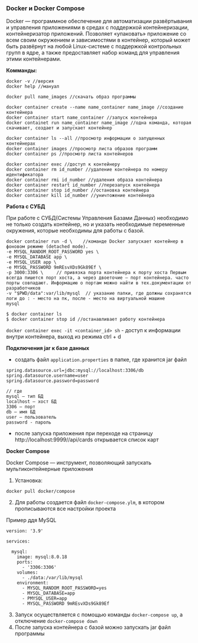 ###  Docker и Docker Compose

Docker — программное обеспечение для автоматизации развёртывания и управления приложениями в средах с поддержкой контейнеризации, контейнеризатор приложений. Позволяет «упаковать» приложение со всем своим окружением и зависимостями в контейнер, который может быть развёрнут на любой Linux-системе с поддержкой контрольных групп в ядре, а также предоставляет набор команд для управления этими контейнерами.

**Комманды:**
```
docker -v //версия
docker help //мануал

docker pull name_images //скачать образ программы

docker container create --name name_container name_image //создание контейнера
docker container start name_container //запуск контейнера
docker containet run name_container name_image //одна команда, которая скачивает, создает и запускает контейнер

docker container ls --all //просмотр информации о запущенных контейнерах
docker container images //просмотр листа образов программ
docker container ps //просмотр листа контейнеров

docker container exec //доступ к контейнеру
docker container rm id_number //удаление контейнера по номеру идентификатора
docker container rmi id_number //удаления образа контейнера
docker container restart id_number //перезапуск контейнера
docker container stop id_number //остановка контейнера
docker container kill id_number //уничтожение контейнера

```

**Работа с СУБД**

При работе с СУБД(Системы Управления Базами Данных) необходимо не только создать контейнер, но и указать необходимые переменные окружения, которые необходимы для работы с базой.

```
docker container run -d \    //команде Docker запускает контейнер в фоновом режиме (detached mode).
-e MYSQL_RANDOM_ROOT_PASSWORD yes \
-e MYSQL_DATABASE app \
-e MYSQL_USER app \
-e MYSQL_PASSWORD 9mREsvXDs9Gk89Ef \
-p 3000:3306 \     // привязка порта контейнера к порту хоста Первым всегда пишется порт хоста, а через двоеточие — порт контейнера. часто порты совпадают. Информацию о портам можно найти в тех.документации от разработчиков
-v "$PWD/data":var/lib/mysql  // указание папки, где должны сохранятся логи до : - место на пк, после - место на виртуальной машине
mysql

$ docker container ls
$ docker container stop id //останавливает работу контейнера

```
```docker container exec -it <container_id> sh``` - доступ к информации внутри контейнера, выход из режима ctrl + d

**Подключения jar к базе данных**
* создать файл  ```application.properties```  в папке, где хранится jar файл
```
spring.datasource.url=jdbc:mysql://localhost:3306/db
spring.datasource.username=user
spring.datasource.password=password

// где
mysql — тип БД
localhost — хост БД
3306 — порт
db — имя БД
user — пользователь
password - пароль
```
* после запуска приложения при переходе на страницу  http://localhost:9999//api/cards  открывается список карт

**Docker Compose**

Docker Compose — инструмент, позволяющий запускать мультиконтейнерные приложения

1) Установка:
```
docker pull docker/compose

```
2) Для работы создается файл ```docker-compose.ylm```, в котором прописываются все настройки проекта

Пример ддя MySQL
```
version: '3.9'

services:

  mysql:
    image: mysql:8.0.18
    ports:
      - '3306:3306'
    volumes:
      - ./data:/var/lib/mysql
    environment:
      - MYSQL_RANDOM_ROOT_PASSWORD=yes
      - MYSQL_DATABASE=app
      - PMYSQL_USER=app
      - MYSQL_PASSWORD 9mREsvXDs9Gk89Ef

```
3) Запуск осуществляется с помощью команды ```docker-compose up```, а отключение ```docker-compose down```
4) После запуска контейнера с базой можно запускать jar файл программы

